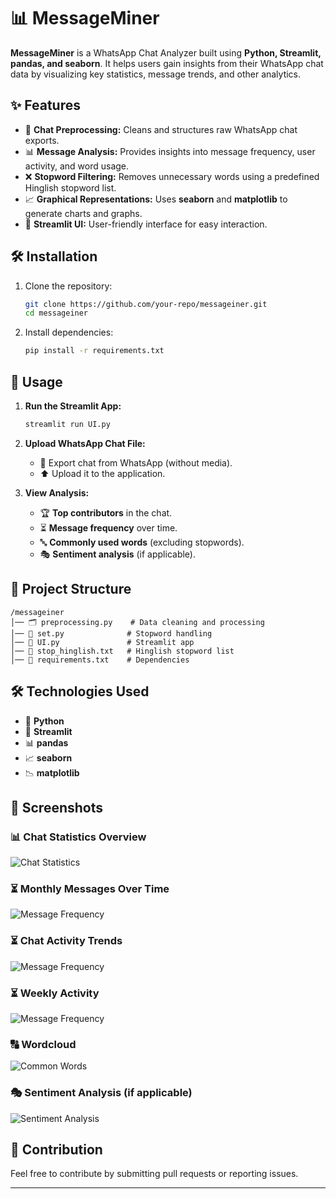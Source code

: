 # 📊 MessageMiner

**MessageMiner** is a WhatsApp Chat Analyzer built using **Python, Streamlit, pandas, and seaborn**. It helps users gain insights from their WhatsApp chat data by visualizing key statistics, message trends, and other analytics.

## ✨ Features

- 🧹 **Chat Preprocessing:** Cleans and structures raw WhatsApp chat exports.
- 📊 **Message Analysis:** Provides insights into message frequency, user activity, and word usage.
- ❌ **Stopword Filtering:** Removes unnecessary words using a predefined Hinglish stopword list.
- 📈 **Graphical Representations:** Uses **seaborn** and **matplotlib** to generate charts and graphs.
- 🎨 **Streamlit UI:** User-friendly interface for easy interaction.

## 🛠️ Installation

1. Clone the repository:

   ```bash
   git clone https://github.com/your-repo/messageiner.git
   cd messageiner
   ```

2. Install dependencies:

   ```bash
   pip install -r requirements.txt
   ```

## 🚀 Usage

1. **Run the Streamlit App:**
   ```bash
   streamlit run UI.py
   ```

2. **Upload WhatsApp Chat File:**
   - 📂 Export chat from WhatsApp (without media).
   - ⬆️ Upload it to the application.

3. **View Analysis:**
   - 🏆 **Top contributors** in the chat.
   - ⏳ **Message frequency** over time.
   - 🔤 **Commonly used words** (excluding stopwords).
   - 🎭 **Sentiment analysis** (if applicable).

## 📂 Project Structure

```
/messageiner
│── 🗂️ preprocessing.py    # Data cleaning and processing
│── 📜 set.py              # Stopword handling
│── 🎨 UI.py               # Streamlit app
│── 📃 stop_hinglish.txt   # Hinglish stopword list
│── 📌 requirements.txt    # Dependencies
```

## 🛠️ Technologies Used

- 🐍 **Python**
- 🎨 **Streamlit**
- 📊 **pandas**
- 📈 **seaborn**
- 📉 **matplotlib**

## 📸 Screenshots

### 📊 Chat Statistics Overview
![Chat Statistics](https://github.com/Heshane-11/WhatsApp-Chat-Analyzer/blob/main/images/Screenshot%202025-03-11%20221223.png)

### ⏳ Monthly Messages Over Time
![Message Frequency](https://github.com/Heshane-11/WhatsApp-Chat-Analyzer/blob/main/images/Screenshot%202025-03-11%20221320.png)

### ⏳ Chat Activity Trends
![Message Frequency](https://github.com/Heshane-11/WhatsApp-Chat-Analyzer/blob/main/images/Screenshot%202025-03-11%20221357.png)

### ⏳ Weekly Activity
![Message Frequency](https://github.com/Heshane-11/WhatsApp-Chat-Analyzer/blob/main/images/Screenshot%202025-03-11%20221417.png)

### 🔠 Wordcloud
![Common Words](https://github.com/Heshane-11/WhatsApp-Chat-Analyzer/blob/main/images/Screenshot%202025-03-11%20221517.png)


### 🎭 Sentiment Analysis (if applicable)
![Sentiment Analysis](https://github.com/Heshane-11/WhatsApp-Chat-Analyzer/blob/main/images/Screenshot%202025-03-11%20232206.png)


## 🤝 Contribution

Feel free to contribute by submitting pull requests or reporting issues.

---
